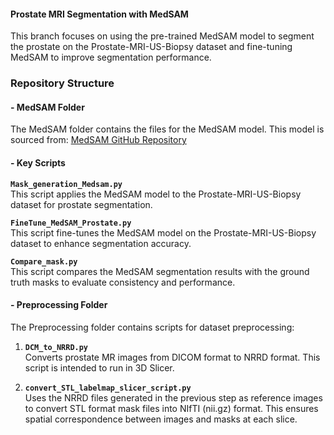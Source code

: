 #### Prostate MRI Segmentation with MedSAM

This branch focuses on using the pre-trained MedSAM model to segment the prostate on the Prostate-MRI-US-Biopsy dataset and fine-tuning MedSAM to improve segmentation performance.

### Repository Structure

#### - MedSAM Folder

The MedSAM folder contains the files for the MedSAM model. This model is sourced from: [MedSAM GitHub Repository](https://github.com/bowang-lab/MedSAM)

#### - Key Scripts

**`Mask_generation_Medsam.py`**  
This script applies the MedSAM model to the Prostate-MRI-US-Biopsy dataset for prostate segmentation.

**`FineTune_MedSAM_Prostate.py`**  
This script fine-tunes the MedSAM model on the Prostate-MRI-US-Biopsy dataset to enhance segmentation accuracy.

**`Compare_mask.py`**  
This script compares the MedSAM segmentation results with the ground truth masks to evaluate consistency and performance.

#### - Preprocessing Folder

The Preprocessing folder contains scripts for dataset preprocessing:

1. **`DCM_to_NRRD.py`**  
   Converts prostate MR images from DICOM format to NRRD format. This script is intended to run in 3D Slicer.

2. **`convert_STL_labelmap_slicer_script.py`**  
   Uses the NRRD files generated in the previous step as reference images to convert STL format mask files into NIfTI (nii.gz) format. This ensures spatial correspondence between images and masks at each slice.

